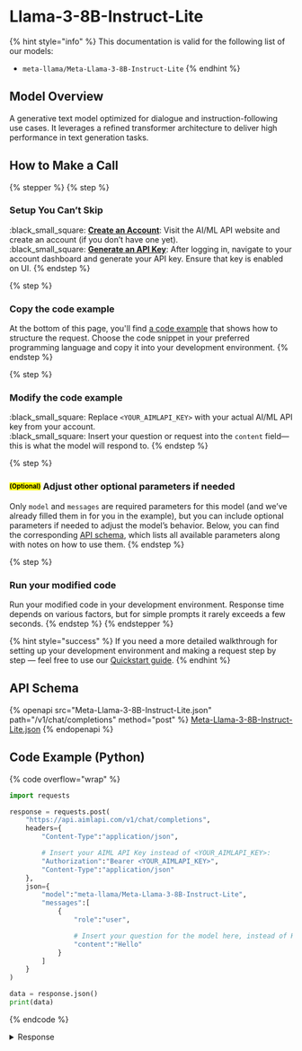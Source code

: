 # Llama-3-8B-Instruct-Lite

{% hint style="info" %}
This documentation is valid for the following list of our models:

* `meta-llama/Meta-Llama-3-8B-Instruct-Lite`
{% endhint %}

## Model Overview

A generative text model optimized for dialogue and instruction-following use cases. It leverages a refined transformer architecture to deliver high performance in text generation tasks.

## How to Make a Call

{% stepper %}
{% step %}
### Setup You Can’t Skip&#x20;

:black\_small\_square:  [**Create an Account**](https://aimlapi.com/app/sign-up): Visit the AI/ML API website and create an account (if you don’t have one yet).\
:black\_small\_square:  [**Generate an API Key**](https://aimlapi.com/app/keys): After logging in, navigate to your account dashboard and generate your API key. Ensure that key is enabled on UI.
{% endstep %}

{% step %}
### Copy the code example

At the bottom of this page, you'll find [a code example](Meta-Llama-3-8B-Instruct-Lite.md#code-example-python) that shows how to structure the request. Choose the code snippet in your preferred programming language and copy it into your development environment.
{% endstep %}

{% step %}
### Modify the code example

:black\_small\_square:  Replace `<YOUR_AIMLAPI_KEY>` with your actual AI/ML API key from your account.\
:black\_small\_square:  Insert your question or request into the `content` field—this is what the model will respond to.
{% endstep %}

{% step %}
### <sup><sub><mark style="background-color:yellow;">(Optional)<mark style="background-color:yellow;"><sub></sup> Adjust other optional parameters if needed

Only `model` and `messages` are required parameters for this model (and we’ve already filled them in for you in the example), but you can include optional parameters if needed to adjust the model’s behavior. Below, you can find the corresponding [API schema](Meta-Llama-3-8B-Instruct-Lite.md#api-schema), which lists all available parameters along with notes on how to use them.
{% endstep %}

{% step %}
### Run your modified code

Run your modified code in your development environment. Response time depends on various factors, but for simple prompts it rarely exceeds a few seconds.
{% endstep %}
{% endstepper %}

{% hint style="success" %}
If you need a more detailed walkthrough for setting up your development environment and making a request step by step — feel free to use our [Quickstart guide](../../../quickstart/setting-up.md).
{% endhint %}

## API Schema

{% openapi src="Meta-Llama-3-8B-Instruct-Lite.json" path="/v1/chat/completions" method="post" %}
[Meta-Llama-3-8B-Instruct-Lite.json](Meta-Llama-3-8B-Instruct-Lite.json)
{% endopenapi %}

## Code Example (Python)

{% code overflow="wrap" %}
```python
import requests

response = requests.post(
    "https://api.aimlapi.com/v1/chat/completions",
    headers={
        "Content-Type":"application/json", 

        # Insert your AIML API Key instead of <YOUR_AIMLAPI_KEY>:
        "Authorization":"Bearer <YOUR_AIMLAPI_KEY>",
        "Content-Type":"application/json"
    },
    json={
        "model":"meta-llama/Meta-Llama-3-8B-Instruct-Lite",
        "messages":[
            {
                "role":"user",

                # Insert your question for the model here, instead of Hello:
                "content":"Hello"
            }
        ]
    }
)

data = response.json()
print(data)
```
{% endcode %}

<details>

<summary>Response</summary>

{% code overflow="wrap" %}
```json5
{'id': 'npQo3s3-4Yz4kd-92dab7f63b26cee7', 'object': 'chat.completion', 'choices': [{'index': 0, 'finish_reason': 'stop', 'logprobs': None, 'message': {'role': 'assistant', 'content': "Hello! It's nice to meet you. Is there something I can help you with, or would you like to chat?", 'tool_calls': []}}], 'created': 1744209196, 'model': 'meta-llama/Meta-Llama-3-8B-Instruct-Lite', 'usage': {'prompt_tokens': 2, 'completion_tokens': 5, 'total_tokens': 7}}
```
{% endcode %}

</details>
